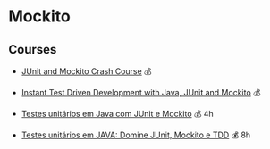 # Mockito

## Courses

- [JUnit and Mockito Crash Course](https://www.udemy.com/course/junitandmockitocrashcourse/) 💰

- [Instant Test Driven Development with Java, JUnit and Mockito](https://www.udemy.com/course/instant-test-driven-development-with-junit/) 💰

- [Testes unitários em Java com JUnit e Mockito](https://www.udemy.com/course/testes-unitarios-java/) 💰 4h

- [Testes unitários em JAVA: Domine JUnit, Mockito e TDD](https://www.udemy.com/course/testes-unitarios-em-java/) 💰 8h
